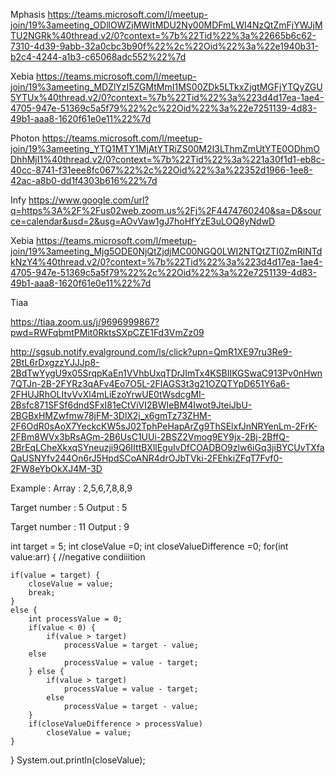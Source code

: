 Mphasis
https://teams.microsoft.com/l/meetup-join/19%3ameeting_ODllOWZjMWItMDU2Ny00MDFmLWI4NzQtZmFjYWJjMTU2NGRk%40thread.v2/0?context=%7b%22Tid%22%3a%22665b6c62-7310-4d39-9abb-32a0cbc3b90f%22%2c%22Oid%22%3a%22e1940b31-b2c4-4244-a1b3-c65068adc552%22%7d


Xebia
https://teams.microsoft.com/l/meetup-join/19%3ameeting_MDZlYzI5ZGMtMmI1MS00ZDk5LTkxZjgtMGFjYTQyZGU5YTUx%40thread.v2/0?context=%7b%22Tid%22%3a%223d4d17ea-1ae4-4705-947e-51369c5a5f79%22%2c%22Oid%22%3a%22e7251139-4d83-49b1-aaa8-1620f61e0e11%22%7d


Photon
https://teams.microsoft.com/l/meetup-join/19%3ameeting_YTQ1MTY1MjAtYTRiZS00M2I3LThmZmUtYTE0ODhmODhhMjI1%40thread.v2/0?context=%7b%22Tid%22%3a%221a30f1d1-eb8c-40cc-8741-f31eee8fc067%22%2c%22Oid%22%3a%22352d1966-1ee8-42ac-a8b0-dd1f4303b616%22%7d


Infy
https://www.google.com/url?q=https%3A%2F%2Fus02web.zoom.us%2Fj%2F4474760240&sa=D&source=calendar&usd=2&usg=AOvVaw1gJ7hoHfYzE3uLOQ8yNdwD


Xebia
https://teams.microsoft.com/l/meetup-join/19%3ameeting_Mjg5ODE0NjQtZjdjMC00NGQ0LWI2NTQtZTI0ZmRlNTdkNzY4%40thread.v2/0?context=%7b%22Tid%22%3a%223d4d17ea-1ae4-4705-947e-51369c5a5f79%22%2c%22Oid%22%3a%22e7251139-4d83-49b1-aaa8-1620f61e0e11%22%7d


Tiaa

https://tiaa.zoom.us/j/9696999867?pwd=RWFqbmtPMit0RktsSXpCZE1Fd3VmZz09







http://sgsub.notify.evalground.com/ls/click?upn=QmR1XE97ru3Re9-2BtL6rDxgzzYJJJp8-2BdTwYygU9x05SrqpKaEn1VVhbUxqTDrJImTx4KSBIIKGSwaC913Pv0nHwn7QTJn-2B-2FYRz3qAFv4Eo7O5L-2FIAGS3t3g21OZQTYpD651Y6a6-2FHUJRhOLItvVvXl4mLiEzoYrwUE0tWsdcgMI-2Bsfc871SFSf6dndSFxI81eCtViVI2BWIeBM4Iwot9JteiJbU-2BGBxHMZwfmw78jFM-3DlX2j_x6gmTz73ZHM-2F6OdR0sAoX7YeckcKW5sJ02TphPeHapArZg9ThSElxfJnNRYenLm-2FrK-2FBm8WVx3bRsAGm-2B6UsC1UUi-2BSZ2Vmog9EY9jx-2Bj-2BffQ-2BrEqLCheXkxqSYneuzji9Q6IIttBXllEguIvDfCOADBO9zlw6iGq3jiBYCUvTXfaQaUSNYfv244On6rJ5HpdSCoANR4drOJbTVki-2FEhkiZFqT7Fvf0-2FW8eYbOkXJ4M-3D

Example : Array : 2,5,6,7,8,8,9 

Target number : 5 Output : 5

Target number : 11 Output : 9

int target = 5;
int closeValue =0;
int closeValueDifference =0;
for(int value:arr) {
	//negative condiiition
	
	if(value = target) {
		closeValue = value;
		break;
	}
	else {
		int processValue = 0;
		if(value < 0) {
			if(value > target)
		  		processValue = target - value;
		else
				processValue = value - target;
		} else {
			if(value > target)
		  		processValue = value - target;
			else
				processValue = target - value;
		}
		if(closeValueDifference > processValue)
			closeValue = value;
	}
}
System.out.println(closeValue);

	
	
